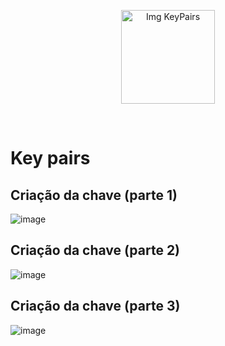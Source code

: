 <p align="center">
  <img src="https://github.com/user-attachments/assets/8a11c9fa-b224-43ba-970b-183387f6bb7c" alt="Img KeyPairs" width="150">
</p>
<br>

# Key pairs

## Criação da chave (parte 1)

![image](https://github.com/user-attachments/assets/3647d82f-58fe-44f9-bd64-a68206812e04)

## Criação da chave (parte 2)

![image](https://github.com/user-attachments/assets/f190a7f3-8566-4084-89b8-61f7c555f72e)

## Criação da chave (parte 3)
![image](https://github.com/user-attachments/assets/ae7c614a-fb9c-4f82-bd92-921afb959020)